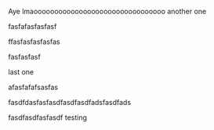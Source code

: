 Aye lmaoooooooooooooooooooooooooooooooo
another one

fasfafasfasfasf

ffasfasfasfasfas

fasfasfasf

last one

afasfafafsasfas

fasdfdasfasfasdfasdfasdfadsfasdfads

fasdfasdfasfasdf testing

